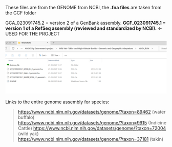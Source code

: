 These files are from the GENOME from NCBI, the **.fna files** are taken from the GCF folder

GCA_023091745.2 = version 2 of a GenBank assembly.
**GCF_023091745.1 = version 1 of a RefSeq assembly (reviewed and standardized by NCBI).** <- USED FOR THE PROJECT

![alt text](image.png)

Links to the entire genome assembly for species: 
> https://www.ncbi.nlm.nih.gov/datasets/genome/?taxon=89462 (water buffalo)  
> https://www.ncbi.nlm.nih.gov/datasets/genome/?taxon=9915 (Indicine Cattle) 
> https://www.ncbi.nlm.nih.gov/datasets/genome/?taxon=72004 (wild yak)  
> https://www.ncbi.nlm.nih.gov/datasets/genome/?taxon=37181 (takin)  

